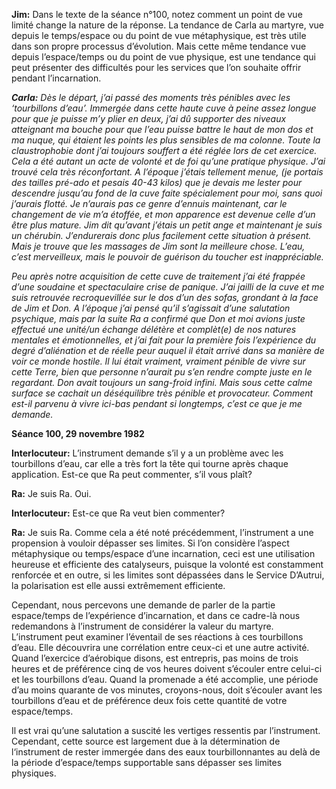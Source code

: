 <p><strong>Jim:</strong> Dans le texte de la séance n°100, notez comment un point de vue limité change la nature de la réponse. La tendance de Carla au martyre, vue depuis le temps/espace ou du point de vue métaphysique, est très utile dans son propre processus d’évolution. Mais cette même tendance vue depuis l’espace/temps ou du point de vue physique, est une tendance qui peut présenter des difficultés pour les services que l’on souhaite offrir pendant l’incarnation.</p>
<p><em><strong>Carla:</strong> Dès le départ, j’ai passé des moments très pénibles avec les ‘tourbillons d’eau’. Immergée dans cette haute cuve à peine assez longue pour que je puisse m’y plier en deux, j’ai dû supporter des niveaux atteignant ma bouche pour que l’eau puisse battre le haut de mon dos et ma nuque, qui étaient les points les plus sensibles de ma colonne. Toute la claustrophobie dont j’ai toujours souffert a été réglée lors de cet exercice. Cela a été autant un acte de volonté et de foi qu’une pratique physique. J’ai trouvé cela très réconfortant. A l’époque j’étais tellement menue, (je portais des tailles pré-ado et pesais 40-43 kilos) que je devais me lester pour descendre jusqu’au fond de la cuve faite spécialement pour moi, sans quoi j’aurais flotté. Je n’aurais pas ce genre d’ennuis maintenant, car le changement de vie m’a étoffée, et mon apparence est devenue celle d’un être plus mature. Jim dit qu’avant j’étais un petit ange et maintenant je suis un chérubin. J’endurerais donc plus facilement cette situation à présent. Mais je trouve que les massages de Jim sont la meilleure chose. L’eau, c’est merveilleux, mais le pouvoir de guérison du toucher est inappréciable.</em></p>
<p><em>Peu après notre acquisition de cette cuve de traitement j’ai été frappée d’une soudaine et spectaculaire crise de panique. J’ai jailli de la cuve et me suis retrouvée recroquevillée sur le dos d’un des sofas, grondant à la face de Jim et Don. A l’époque j’ai pensé qu’il s’agissait d’une salutation psychique, mais par la suite Ra a confirmé que Don et moi avions juste effectué une unité/un échange délétère et complèt(e) de nos natures mentales et émotionnelles, et j’ai fait pour la première fois l’expérience du degré d’aliénation et de réelle peur auquel il était arrivé dans sa manière de voir ce monde hostile. Il lui était vraiment, vraiment pénible de vivre sur cette Terre, bien que personne n’aurait pu s’en rendre compte juste en le regardant. Don avait toujours un sang-froid infini. Mais sous cette calme surface se cachait un déséquilibre très pénible et provocateur. Comment est-il parvenu à vivre ici-bas pendant si longtemps, c’est ce que je me demande.</em></p>
<p><strong>Séance 100, 29 novembre 1982</strong></p>
<p><strong>Interlocuteur:</strong> L’instrument demande s’il y a un problème avec les tourbillons d’eau, car elle a très fort la tête qui tourne après chaque application. Est-ce que Ra peut commenter, s’il vous plaît?</p>
<p><strong>Ra:</strong> Je suis Ra. Oui.</p>
<p><strong>Interlocuteur:</strong> Est-ce que Ra veut bien commenter?</p>
<p><strong>Ra:</strong> Je suis Ra. Comme cela a été noté précédemment, l’instrument a une propension à vouloir dépasser ses limites. Si l’on considère l’aspect métaphysique ou temps/espace d’une incarnation, ceci est une utilisation heureuse et efficiente des catalyseurs, puisque la volonté est constamment renforcée et en outre, si les limites sont dépassées dans le Service D’Autrui, la polarisation est elle aussi extrêmement efficiente.</p>
<p>Cependant, nous percevons une demande de parler de la partie espace/temps de l’expérience d’incarnation, et dans ce cadre-là nous redemandons à l’instrument de considérer la valeur du martyre. L’instrument peut examiner l’éventail de ses réactions à ces tourbillons d’eau. Elle découvrira une corrélation entre ceux-ci et une autre activité. Quand l’exercice d’aérobique disons, est entrepris, pas moins de trois heures et de préférence cinq de vos heures doivent s’écouler entre celui-ci et les tourbillons d’eau. Quand la promenade a été accomplie, une période d’au moins quarante de vos minutes, croyons-nous, doit s’écouler avant les tourbillons d’eau et de préférence deux fois cette quantité de votre espace/temps.</p>
<p>Il est vrai qu’une salutation a suscité les vertiges ressentis par l’instrument. Cependant, cette source est largement due à la détermination de l‘instrument de rester immergée dans des eaux tourbillonnantes au delà de la période d’espace/temps supportable sans dépasser ses limites physiques.</p>